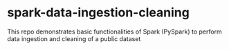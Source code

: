 # spark-data-ingestion-cleaning
This repo demonstrates basic functionalities of Spark (PySpark) to perform data ingestion and cleaning of a public dataset
